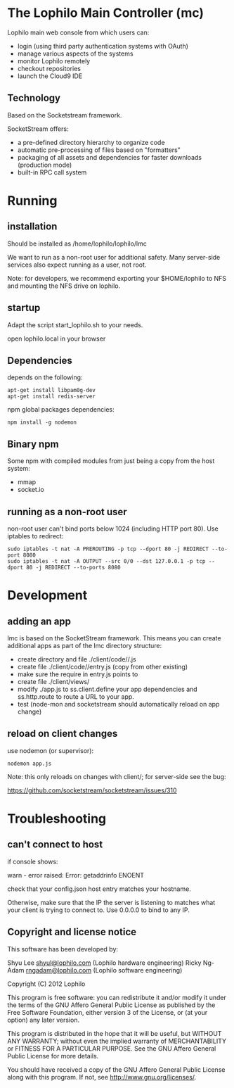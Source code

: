 # The Lophilo Main Controller (mc)

Lophilo main web console from which users can:

* login (using third party authentication systems with OAuth)
* manage various aspects of the systems
* monitor Lophilo remotely
* checkout repositories
* launch the Cloud9 IDE

## Technology

Based on the Socketstream framework.

SocketStream offers:

* a pre-defined directory hierarchy to organize code
* automatic pre-processing of files based on "formatters"
* packaging of all assets and dependencies for faster downloads (production mode)
* built-in RPC call system

# Running

## installation

Should be installed as /home/lophilo/lophilo/lmc

We want to run as a non-root user for additional safety. Many server-side services also expect running as a user, not root.

Note: for developers, we recommend exporting your $HOME/lophilo to NFS and mounting the NFS drive on lophilo.

## startup

Adapt the script start_lophilo.sh to your needs.

 open lophilo.local in your browser

## Dependencies

depends on the following:

	apt-get install libpam0g-dev
	apt-get install redis-server

npm global packages dependencies:

	npm install -g nodemon

## Binary npm

Some npm with compiled modules from just being a copy from the host system:

* mmap
* socket.io

## running as a non-root user

non-root user can't bind ports below 1024 (including HTTP port 80). Use iptables to redirect:

	sudo iptables -t nat -A PREROUTING -p tcp --dport 80 -j REDIRECT --to-port 8080
	sudo iptables -t nat -A OUTPUT --src 0/0 --dst 127.0.0.1 -p tcp --dport 80 -j REDIRECT --to-ports 8080

# Development

## adding an app

lmc is based on the SocketStream framework. This means you can create additional apps as part of the lmc directory structure:

* create directory and file ./client/code/<appname>/<appname>.js
* create file ./client/code/<appname>/entry.js (copy from other existing)
* make sure the require in entry.js points to <appname>
* create file ./client/views/<appname>
* modify ./app.js to ss.client.define your app dependencies and ss.http.route to route a URL to your app.
* test (node-mon and socketstream should automatically reload on app change)

## reload on client changes

use nodemon (or supervisor):

	nodemon app.js

Note: this only reloads on changes with client/; for server-side see the bug:

https://github.com/socketstream/socketstream/issues/310

# Troubleshooting

## can't connect to host

if console shows:

   warn  - error raised: Error: getaddrinfo ENOENT

check that your config.json host entry matches your hostname.

Otherwise, make sure that the IP the server is listening to matches what your client is trying to connect to. Use 0.0.0.0 to bind to any IP.

## Copyright and license notice

This software has been developed by:

Shyu Lee shyul@lophilo.com (Lophilo hardware engineering)
Ricky Ng-Adam rngadam@lophilo.com (Lophilo software engineering)

Copyright (C) 2012 Lophilo

This program is free software: you can redistribute it and/or modify it under the terms of the GNU Affero General Public License as published by the Free Software Foundation, either version 3 of the License, or (at your option) any later version.

This program is distributed in the hope that it will be useful, but WITHOUT ANY WARRANTY; without even the implied warranty of MERCHANTABILITY or FITNESS FOR A PARTICULAR PURPOSE. See the GNU Affero General Public License for more details.

You should have received a copy of the GNU Affero General Public License along with this program. If not, see http://www.gnu.org/licenses/.